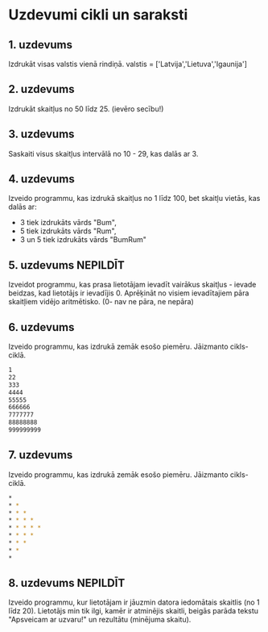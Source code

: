 # Uzdevumi cikli un saraksti
## 1. uzdevums
Izdrukāt visas valstis vienā rindiņā.
valstis = ['Latvija','Lietuva','Igaunija']

## 2. uzdevums
Izdrukāt skaitļus no 50 līdz 25. (ievēro secību!)

## 3. uzdevums
Saskaiti visus skaitļus intervālā no 10 - 29, kas dalās ar 3.

## 4. uzdevums
Izveido programmu, kas izdrukā skaitļus no 1 līdz 100, bet skaitļu vietās, kas dalās ar:
- 3 tiek izdrukāts vārds "Bum",
- 5 tiek izdrukāts vārds "Rum",
- 3 un 5 tiek izdrukāts vārds "BumRum"

## 5. uzdevums NEPILDĪT
Izveidot programmu, kas prasa lietotājam ievadīt vairākus skaitļus - ievade beidzas, kad lietotājs ir ievadījis 0.
Aprēķināt no visiem ievadītajiem pāra skaitļiem vidējo aritmētisko. (0- nav ne pāra, ne nepāra)

## 6. uzdevums
Izveido programmu, kas izdrukā zemāk esošo piemēru. Jāizmanto cikls-ciklā.
```bash
1
22
333
4444
55555
666666
7777777
88888888
999999999
```
## 7. uzdevums
Izveido programmu, kas izdrukā zemāk esošo piemēru. Jāizmanto cikls-ciklā.
```bash
* 
* * 
* * * 
* * * * 
* * * * * 
* * * * 
* * * 
* * 
*
```

## 8. uzdevums NEPILDĪT
Izveido programmu, kur lietotājam ir jāuzmin datora iedomātais skaitlis (no 1 līdz 20). Lietotājs min tik ilgi, kamēr ir atminējis skaitli, beigās parāda tekstu "Apsveicam ar uzvaru!" un rezultātu (minējuma skaitu).